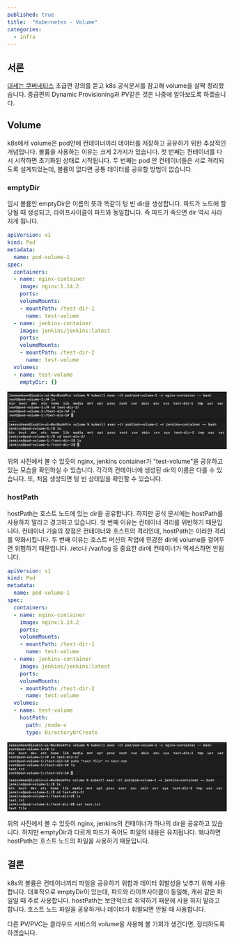 ```yaml
---
published: true
title:  "Kubernetes - Volume"
categories:
  - infra
---
```



## 서론

[대세는 쿠버네티스](https://www.inflearn.com/course/lecture?courseSlug=%EC%BF%A0%EB%B2%84%EB%84%A4%ED%8B%B0%EC%8A%A4-%EA%B8%B0%EC%B4%88&unitId=23462&tab=curriculum) 초급편 강의를 듣고 k8s 공식문서를 참고해 volume을 살짝 정리했습니다. 중급편의 Dynamic Provisioning과 PV같은 것은 나중에 알아보도록 하겠습니다.



## Volume

k8s에서 volume은 pod안에 컨테이너끼리 데이터를 저장하고 공유하기 위한 추상적인 개념입니다. 볼륨을 사용하는 이유는 크게 2가지가 있습니다. 첫 번째는 컨테이너를 다시 시작하면 초기화된 상태로 시작됩니다. 두 번째는 pod 안 컨테이너들은 서로 격리되도록 설계되었는데, 볼륨이 없다면 공통 데이터를 공유할 방법이 없습니다.

### emptyDir

임시 볼륨인 emptyDir은 이름의 뜻과 똑같이 텅 빈 dir을 생성합니다. 파드가 노드에 할당될 때 생성되고, 라이프사이클이 파드와 동일합니다. 즉 파드가 죽으면 dir 역시 사라지게 됩니다.

~~~yaml
apiVersion: v1
kind: Pod
metadata:
  name: pod-volume-1
spec:
  containers:
  - name: nginx-container
    image: nginx:1.14.2
    ports:
    volumeMounts:
    - mountPath: /test-dir-1
      name: test-volume
  - name: jenkins-container
    image: jenkins/jenkins:latest
    ports:
    volumeMounts:
    - mountPath: /test-dir-2
      name: test-volume
  volumes:
  - name: test-volume
    emptyDir: {}
~~~

![life](https://github.com/02ggang9/02ggang9.github.io/blob/master/_posts/images/infra/volume1/vol1.png?raw=true)

위의 사진에서 볼 수 있듯이 nginx, jenkins container가 "test-volume"을 공유하고 있는 모습을 확인하실 수 있습니다. 각각의 컨테이너에 생성된 dir의 이름은 다를 수 있습니다. 또, 처음 생성되면 텅 빈 상태임을 확인할 수 있습니다.

### hostPath

hostPath는 호스트 노드에 있는 dir을 공유합니다. 하지만 공식 문서에는 hostPath를 사용하지 말라고 경고하고 있습니다. 첫 번째 이유는 컨테이너 격리를 위반하기 때문입니다. 컨테이너 기술의 장점은 컨테이너와 호스트의 격리인데, hostPath는 이러한 격리를 약화시킵니다. 두 번째 이유는 호스트 머신의 작업에 민감한 dir에 volume을 걸어두면 위험하기 때문입니다. /etc나 /var/log 등 중요한 dir에 컨테이너가 엑세스하면 안됩니다.

~~~yaml
apiVersion: v1
kind: Pod
metadata:
  name: pod-volume-1
spec:
  containers:
  - name: nginx-container
    image: nginx:1.14.2
    ports:
    volumeMounts:
    - mountPath: /test-dir-1
      name: test-volume
  - name: jenkins-container
    image: jenkins/jenkins:latest
    ports:
    volumeMounts:
    - mountPath: /test-dir-2
      name: test-volume
  volumes:
  - name: test-volume
    hostPath:
      path: /node-v
      type: DirectoryOrCreate
~~~

![life](https://github.com/02ggang9/02ggang9.github.io/blob/master/_posts/images/infra/volume1/vol2.png?raw=true)

위의 사진에서 볼 수 있듯이 nginx, jenkins의 컨테이너가 하나의 dir을 공유하고 있습니다. 하지만 emptyDir과 다르게 파드가 죽어도 파일의 내용은 유지됩니다. 왜냐하면 hostPath는 호스트 노드의 파일을 사용하기 때문입니다. 

## 결론
k8s의 볼륨은 컨테이너끼리 파일을 공유하기 위함과 데이터 휘발성을 낮추기 위해 사용합니다. 대표적으로 emptyDir이 있는데, 파드와 라이프사이클이 동일해, 캐쉬 같은 파일일 때 주로 사용합니다. hostPath는 보안적으로 취약하기 때문에 사용 하지 말라고 합니다. 호스트 노드 파일을 공유하거나 데이터가 휘발되면 안될 때 사용합니다.

다른 PV/PVC는 클라우드 서비스의 volume을 사용해 볼 기회가 생긴다면, 정리하도록 하겠습니다.


